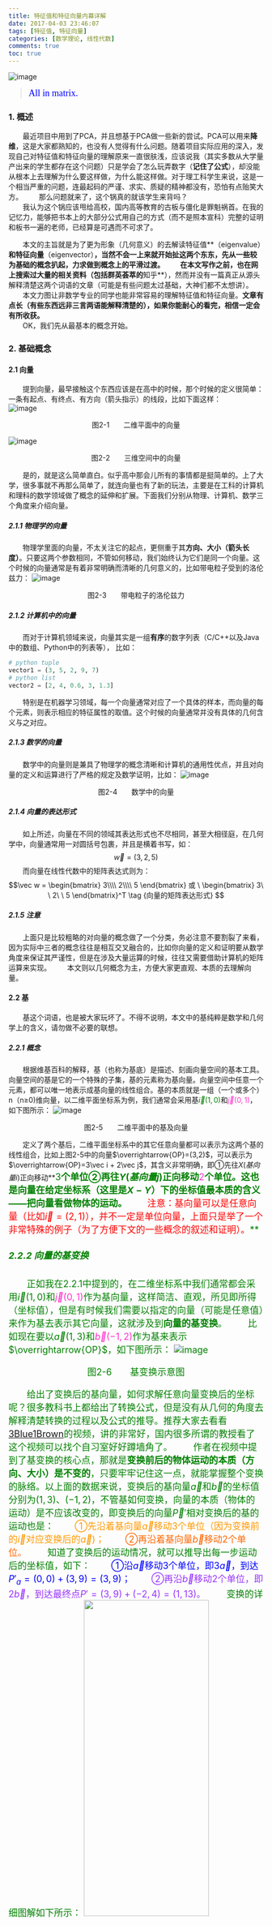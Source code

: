 ```yaml
---
title: 特征值和特征向量内幕详解
date: 2017-04-03 23:46:07
tags: [特征值, 特征向量]
categories: [数学理论, 线性代数]
comments: true 
toc: true
---
```



![image](特征值和特征向量内幕详解/首图.jpg)
><font color=#0000FF face="微软雅黑" size=4>All in matrix.</font>

### 1. 概述
&emsp;&emsp;最近项目中用到了PCA，并且想基于PCA做一些新的尝试。PCA可以用来**降维**，这是大家都熟知的，也没有人觉得有什么问题。随着项目实际应用的深入，发现自己对特征值和特征向量的理解原来一直很肤浅，应该说我（其实多数从大学量产出来的学生都存在这个问题）只是学会了怎么玩弄数字（**记住了公式**），却没能从根本上去理解为什么要这样做，为什么能这样做。对于理工科学生来说，这是一个相当严重的问题，连最起码的严谨、求实、质疑的精神都没有，恐怕有点贻笑大方。 
&emsp;&emsp;那么问题就来了，这个锅真的就该学生来背吗？    
&emsp;&emsp;我认为这个锅应该甩给高校，国内高等教育的古板与僵化是罪魁祸首。在我的记忆力，能够把书本上的大部分公式用自己的方式（而不是照本宣科）完整的证明和板书一遍的老师，已经算是可遇而不可求了。
<!-- more -->
&emsp;&emsp;本文的主旨就是为了更为形象（几何意义）的去解读特征值**（eigenvalue）**和特征向量**（eigenvector）**，当然不会一上来就开始扯这两个东东，先从一些较为基础的概念扒起，力求做到概念上的平滑过渡。 
&emsp;&emsp;在本文写作之前，也在网上搜索过大量的相关资料（包括群英荟萃的**知乎**），然而并没有一篇真正从源头解释清楚这两个词语的文章（可能是有些问题太过基础，大神们都不太想讲）。    
&emsp;&emsp;本文力图让非数学专业的同学也能非常容易的理解特征值和特征向量。**文章有点长（有些东西远非三言两语能解释清楚的），如果你能耐心的看完，相信一定会有所收获。**    
&emsp;&emsp;OK，我们先从最基本的概念开始。

### 2. 基础概念
#### 2.1 向量
&emsp;&emsp;提到向量，最早接触这个东西应该是在高中的时候，那个时候的定义很简单：一条有起点、有终点、有方向（箭头指示）的线段，比如下面这样：  
![image](特征值和特征向量内幕详解/二维平面中的向量.png "图形旋转示意图")
<div align='center'>图2-1　　二维平面中的向量</div>

![image](特征值和特征向量内幕详解/三维空间中的向量.png "图形旋转示意图")
<div align='center'>图2-2　　三维空间中的向量</div>  

&emsp;&emsp;是的，就是这么简单直白。似乎高中那会儿所有的事情都是挺简单的。上了大学，很多事就不再那么简单了，就连向量也有了新的玩法，主要是在工科的计算机和理科的数学领域做了概念的延伸和扩展。下面我们分别从物理、计算机、数学三个角度来介绍向量。
##### 2.1.1 物理学的向量
&emsp;&emsp;物理学里面的向量，不太关注它的起点，更侧重于其**方向、大小（箭头长度）**。只要这两个参数相同，不管如何移动，我们始终认为它们是同一个向量。这个时候的向量通常是有着非常明确而清晰的几何意义的，比如带电粒子受到的洛伦兹力：
![image](特征值和特征向量内幕详解/带电粒子的洛伦兹力.jpg)
<div align='center'>图2-3　　带电粒子的洛伦兹力</div>  

##### 2.1.2 计算机中的向量
&emsp;&emsp;而对于计算机领域来说，向量其实是一组**有序**的数字列表（C/C++以及Java中的数组、Python中的列表等）， 比如：
```python
# python tuple
vector1 = (3, 5, 2, 9, 7)
# python list
vector2 = [2, 4, 0.6, 3, 1.3]
```
&emsp;&emsp;特别是在机器学习领域，每一个向量通常对应了一个具体的样本，而向量的每个元素，则表示相应的特征属性的取值。这个时候的向量通常并没有具体的几何含义与之对应。

##### 2.1.3 数学的向量
&emsp;&emsp;数学中的向量则是兼具了物理学的概念清晰和计算机的通用性优点，并且对向量的定义和运算进行了严格的规定及数学证明，比如：
![image](特征值和特征向量内幕详解/数学中的向量.png)
<div align='center'>图2-4　　数学中的向量</div>  

##### 2.1.4 向量的表达形式
&emsp;&emsp;如上所述，向量在不同的领域其表达形式也不尽相同，甚至大相径庭，在几何学中，向量通常用一对圆括号包裹，并且是横着书写，如：
$$
\vec w = (3, 2, 5)
\tag {向量的几何表达形式}
$$
&emsp;&emsp;而向量在线性代数中的矩阵表达式则为：
$$\vec w = 
\begin{bmatrix}
3\\\\
2\\\\
5
\end{bmatrix} 或 \ 
\begin{bmatrix}
3\ \ 2\ \ 5
\end{bmatrix}^T
\tag {向量的矩阵表达形式}
$$
##### 2.1.5 注意
&emsp;&emsp;上面只是比较粗略的对向量的概念做了一个分类，务必注意不要割裂了来看，因为实际中三者的概念往往是相互交叉融合的，比如你向量的定义和证明要从数学角度来保证其严谨性，但是在涉及大量运算的时候，往往又需要借助计算机的矩阵运算来实现。
&emsp;&emsp;本文则以几何概念为主，方便大家更直观、本质的去理解向量。
#### 2.2 基
&emsp;&emsp;基这个词语，也是被大家玩坏了。不得不说明，本文中的基纯粹是数学和几何学上的含义，请勿做不必要的联想。
##### 2.2.1 概念
&emsp;&emsp;根据维基百科的解释，基（也称为基底）是描述、刻画向量空间的基本工具。向量空间的基是它的一个特殊的子集，基的元素称为基向量。向量空间中任意一个元素，都可以唯一地表示成基向量的线性组合。基的本质就是一组（一个或多个）n（n≥0)维向量，以二维平面坐标系为例，我们通常会采用基<font color='green'>$\vec i(1, 0)$</font>和<font color=#FF33CC>$\vec j(0, 1)$</font>，如下图所示：
![image](特征值和特征向量内幕详解/二维平面中的基及向量.png)
<div align='center'>图2-5　　二维平面中的基及向量</div> 

&emsp;&emsp;定义了两个基后，二维平面坐标系中的其它任意向量都可以表示为这两个基的线性组合，比如上图2-5中的向量$\overrightarrow{OP}=(3,2)$，可以表示为$\overrightarrow{OP}=3\vec i + 2\vec j$，其含义非常明确，即①先往$X(基向量i)$正向移动**<font color='green' size=4>3<font>**个单位②再往$Y(基向量j)$正向移动**<font color=#FF33CC size=4>2</font>**个单位。这也是向量在给定坐标系（这里是$X-Y$）下的坐标值最本质的含义——把向量看做物体的运动。
&emsp;&emsp;**<font color='red' >注意：基向量可以是任意向量（比如$\vec i=(2,1)$），并不一定是单位向量，上面只是举了一个非常特殊的例子（为了方便下文的一些概念的叙述和证明）。</font>**

##### 2.2.2 <a name="vector_transform"></a>向量的基变换
&emsp;&emsp;正如我在2.2.1中提到的，在二维坐标系中我们通常都会采用<font color='green'>$\vec i(1, 0)$</font>和<font color=#FF33CC>$\vec j(0, 1)$</font>作为基向量，这样简洁、直观，所见即所得（坐标值），但是有时候我们需要以指定的向量（可能是任意值）来作为基去表示其它向量，这就涉及到**向量的基变换**。
&emsp;&emsp;比如现在要以<font color='green'>$\vec a(1, 3)$</font>和<font color=#FF33CC>$\vec b(-1, 2)$</font>作为基来表示$\overrightarrow{OP}$，如下图所示：
![image](特征值和特征向量内幕详解/基变换示意图.png)
<div align='center'>图2-6　　基变换示意图</div> 

&emsp;&emsp;给出了变换后的基向量，如何求解任意向量变换后的坐标呢？很多教科书上都给出了转换公式，但是没有从几何的角度去解释清楚转换的过程以及公式的推导。推荐大家去看看[3Blue1Brown](https://www.youtube.com/playlist?list=PLZHQObOWTQDPD3MizzM2xVFitgF8hE_ab)的视频，讲的非常好，国内很多所谓的教授看了这个视频可以找个自习室好好蹲墙角了。
&emsp;&emsp;作者在视频中提到了基变换的核心点，那就是**变换前后的物体运动的本质（方向、大小）是不变的**，只要牢牢记住这一点，就能掌握整个变换的脉络。以上面的数据来说，变换后的基向量$\vec a$和$\vec b$的坐标值分别为$(1,3)、(-1,2)$，不管基如何变换，向量的本质（物体的运动）是不应该改变的，即变换后的向量$\vec P'$相对变换后的基的运动也是：
&emsp;&emsp;<font color=#FF9900>①先沿着基向量$\vec a$移动3个单位（因为变换前的$\vec i$对应变换后的$\vec a$)；</font>
&emsp;&emsp;<font color=#FF6600>②再沿着基向量$\vec b$移动2个单位。</font>
&emsp;&emsp;知道了变换后的运动情况，就可以推导出每一步运动后的坐标值，如下：
&emsp;&emsp;<font color=#0000FF>①沿$\vec a$移动3个单位，即$3\vec a$，到达$P'_a=(0,0) + (3,9)=(3,9)$；</font>
&emsp;&emsp;<font color=#9933FF>②再沿$\vec b$移动2个单位，即$2\vec b$，到达最终点$P'=(3,9) + (-2,4)=(1,13)$。</font>
&emsp;&emsp;变换的详细图解如下所示：
<img src="特征值和特征向量内幕详解/变换后的向量OP'.png" width="70%" height="40%" />
<div align='center'>图2-7　　变换后的向量OP'</div> 

&emsp;&emsp;图中蓝色箭头即为基变换后的向量$OP'$，根据图中的距离标注数据可以看出我们推导出的变换后的坐标值和实测值**（使用AutoCAD2010版自动标注）**完全吻合！
&emsp;&emsp;其实上述变换还可以分作**四步**来看待，即把沿$\vec a$和$\vec b$方向的移动分别拆分成沿X轴和Y轴的移动：
&emsp;&emsp;①沿X轴正方向移动3（3·$a_x$）个单位长度，到达点(3,0)；
&emsp;&emsp;②沿Y轴正方向移动9（3·$a_y$）个单位长度，到达点(3,9)（到这一步相当于完成了沿$\vec a$方向移动3个单位长度）；
&emsp;&emsp;③沿X轴负方向移动2（2·$b_x$）个单位长度，到达点(1,9)；
&emsp;&emsp;④沿Y（2·$b_y$）轴正方向移动4个单位长度，到达终点(1,13)（到这一步相当于完成了沿$\vec b$方向移动2个单位长度）；
##### 2.2.3 向量基变换的矩阵式
&emsp;&emsp;2.2.2中虽然推到出了任意向量在基变换后的坐标表达式，但是显然还没有跟线性代数（矩阵、矩阵运算）衔接起来，在坐标表达式的两步计算中，我们也只看到一堆数字在进行运算，并不能清晰的反映出基向量是如何参与变换的（虽然为了大家更容易理解我已经加了不少说明文字），而矩阵可以很好地解决这些问题。
&emsp;&emsp;对于变换后的基的矩阵表达式，因为每一个基向量都是二维（分别对应X、Y坐标值）的，所以该矩阵有两行(m=2)，又由于有两个基向量（即$\vec a$和$\vec b$），所以矩阵有两列(n=2)，则变换后基的矩阵表达式为：
<font color="blue">
$$
\vec w = 
\begin{bmatrix}
a\ \ b
\end{bmatrix} = 
\begin{bmatrix}
1\ \ -1\\\\
3\ \ \ \ \ \ 2
\end{bmatrix}
\tag{2-1}
$$
</font>
&emsp;&emsp;需要变换的向量$\overrightarrow{OP}$的矩阵表达式则为：
<font color=#9933CC>
$$
\overrightarrow{OP} = 
\begin{bmatrix}
3\\\\
2
\end{bmatrix}
\tag{2-2}
$$
</font>
&emsp;&emsp;基变换后的向量$\overrightarrow{OP'}$的矩阵表达式则为：
<font color="red">
$$
\begin{split}
\overrightarrow{OP'} = 
3·\vec a + 2·\vec b &= 
3·\begin{bmatrix}
1\\\\
3
\end{bmatrix} +  2·
\begin{bmatrix}
-1\\\\
2
\end{bmatrix} \\\\
&= 
\begin{bmatrix}
1\ \ -1\\\\
3\ \ \ \ \ \ 2
\end{bmatrix} \cdot
\begin{bmatrix}
3\\\\
2
\end{bmatrix} = 
\begin{bmatrix}
1\\\\
13
\end{bmatrix} = 
\vec w \cdot
\overrightarrow{OP} \\\\
\end{split}
\tag{2-3}
$$
</font>

&emsp;&emsp;由此我们可以得出一个重要结论：<font color="red">**进行基变换后的向量等于变换后要使用的基向量矩阵左乘要变换的向量。换个角度来讲，对一个向量左乘一个矩阵，在某些情况下也可以理解为是在进行基变换（但并非所有左乘都是基变换）。
&emsp;&emsp;这里有非常重要的一点需要强调，要注意将数学运算和几何含义对应起来的充分和必要性。比如，基变换对应的数学运算一定是左乘一个矩阵，但左乘一个矩阵的几何意义却并非一定是基变换。这个道理跟“唐僧骑的一定是白马，但骑白马的却并不一定是唐僧”是一样的，后面的很多概念也与此类似。**</font>
&emsp;&emsp;<font color="blue">也就是说，原来以$(\vec i, \ \vec j)$为基，且坐标值为$(3,2)$的点，在新基$(\vec a, \ \vec b)$下的坐标为$(1, 13)$。</font>
&emsp;&emsp;更一般的，假设变换后的基、要变换的向量分别为：
$$
\vec w =
\begin{bmatrix}
 \vec {i'}\ \ \vec {j'}
\end{bmatrix} = 
\begin{bmatrix}
i'_1\ \ i'_2\\\\
j'_1\ \ j'_2
\end{bmatrix}
\ \ ，\ \ 
\overrightarrow{OP} = 
\begin{bmatrix}
 x_0\\\\
y_0
\end{bmatrix}
$$
&emsp;&emsp;则基变换后的向量为：
$$
\overrightarrow{OP'} =
\begin{bmatrix}
i'_1\ \ i'_2\\\\
j'_1\ \ j'_2
\end{bmatrix} \cdot
\begin{bmatrix}
 x_0\\\\
y_0
\end{bmatrix}
$$
##### 2.2.4 基变换
&emsp;&emsp;在[上小节](#vector_transform)中我们讲了对任意向量进行基变换的几何意义及口算方法，那么基之间相互切换的时候如何计算呢（即基变换）？我们仍以上小节提到的两组基为例，分别记两组基$(\vec i, \vec j)、(\vec a, \vec b)$为新基和旧基，并用$\vec B\_{old}、\vec B\_{new}$来加以区分，即有：
$$
\vec B\_{old} = 
\begin{bmatrix}
\vec i\ \ \vec j
\end{bmatrix} = 
\begin{bmatrix}
1\ \ \ \ \ 0 \\\\
0\ \ \ \ \ \ 1
\end{bmatrix} \\\\
\vec B\_{new} = 
\begin{bmatrix}
\vec a\ \ \vec b
\end{bmatrix} = 
\begin{bmatrix}
1\ \ -1\\\\
3\ \ \ \ \ \ 2
\end{bmatrix}
\tag{2-4}
$$
&emsp;&emsp;<font color="red">注意：这里的**基变换**是强调两组基之间的相互转化，而不是上小节中的任意一个向量从一组基切换到另一组基后的新向量。</font>
&emsp;&emsp;我们的目标是$\vec B\_{old} \to \vec B\_{new}$以及$\vec B\_{new} \to \vec B\_{old}$，因为两组基都是一个$2\*2$的矩阵，所以它们之间要相互转换，需要左乘或右乘一个$2\*2$的矩阵，所乘的这个矩阵有个专用名词叫做**过渡矩阵**，非常形象，从一组基过渡到另一组基，你就得借助这个矩阵。那么究竟该如何求出这个过渡矩阵呢？
&emsp;&emsp;要求得这个答案并且从几何的角度去揭开这个神秘术语的面纱，我们还需要一些基础知识，因此我们暂且先跳过这一个坑，等讲完2.3节的线性变换后再回来填坑。

#### 2.3 线性变换
&emsp;&emsp;线性变换在（或线性映射），**有的书籍把这两个词语作为同义词使用，而有些书籍则不然。**这里我们采纳[wikipedia](https://en.wikipedia.org/wiki/Linear_map)词条，其数学定义为：
$$
\begin{split}
f(\vec u + \vec v) &= f(\vec u) + f(\vec v) \\\\
f(c\vec u) &=c f(\vec u)
\end{split}
\tag{2 - 5}
$$
&emsp;&emsp;式中$\vec u、\vec v$分别属于$\vec V、\vec W$两个向量空间。<font color="red">特别的，当$\vec V = \vec W$即两者为同一个向量空间时，我们称之为**`Linear Operator或者Endomorphism（保留wikipedia上的原话，不做翻译）`**。</font>上式也可以整合到一个式子里面，如下所示：
$$
f(m\vec u +n \vec v) = mf(\vec u) + nf(\vec v)
\tag{2 - 6}
$$
&emsp;&emsp;它的数学含义是：其运算由两种基本操作即**向量加法和标量乘法**所组成，并且其数学定义保证了这两种运算的封闭性。
&emsp;&emsp;然而，我不是数学专业的学生，也没有成为高斯、欧几里得这类神人的追求（智商），对这些一套一套的咬文爵字的东西不感兴趣，只喜欢直观的，简单的。对于众多像我这样的同学来说，你只需要记住下面的几点就可以了，以二维平面向量空间为例（**敲黑板！！！**）：
- 线性变换前后，坐标系**原点保持不动**；
- 线性变换前后，坐标系中任意一条直线必须**保持其直线特性，不能弯曲**；
- 线性变换前后，坐标系中任意两条平行的直线，必须**保持其平行特性**。

&emsp;&emsp;这就是线性变换最简洁、明了的几何特性。当然，上面三条也可以简化为[3Blue1Brown](https://www.youtube.com/watch?v=kYB8IZa5AuE)所总结成的一条：**变换前后，坐标系中的网格线两两保持等距且平行**。

##### 2.3.1 线性变换类型
&emsp;&emsp;线性变换按照其对原图形所产生的影响，分为：**旋转、缩放、投影、镜像、剪切、复合**。而按照变换前后图形是否可完全恢复，又分为：**可逆变换、不可逆变换。**下面我们会对这些变换逐一进行介绍。
&emsp;&emsp;要特别注意的一点是，有一种变换看起来像极了线性变换，但并不满足线性变换的条件，那就是**平移**，参见上面的线性变换几何特性的第一条。

##### 2.3.2 <a name="transform_scale"></a>缩放
&emsp;&emsp;缩放应该是线性变换里面最简单、最容易理解的。**缩放（这里指的是各方向缩放引子均相同的均匀缩放）仅仅改变了图形的尺寸大小，但是并没有改变图形的内部结构关系，也没有改变图形与坐标轴的夹角！**线性变换中的缩放的图示如下：
<div  style="text-align:center;"><img src="特征值和特征向量内幕详解/线性变换之缩放.png" width="380" height="320">图2-8    线性变换之缩放示意图</img></div>
&emsp;&emsp;由图我们有：
$$
\begin{cases}
\frac{m}{p} = \frac{||\vec P\_{new}||}{||\vec P\_{old}||} \\\\
\frac{n}{q} = \frac{||\vec P\_{new}||}{||\vec P\_{old}||}
\end{cases}
\tag{2 - 7}
$$
&emsp;&emsp;记$\frac {||\vec P\_{new}|| } {||\vec P\_{old}||} = k$，称为缩放系数，于是我们有：
$$
\begin{cases}
m = k \cdot p + 0 \cdot q \\\\
n = 0 \cdot p + k \cdot q
\end{cases}
\tag{2 - 8}
$$
&emsp;&emsp;写成矩阵表达式为：
$$
\begin{bmatrix}
m\ \\\\
n
\end{bmatrix} = 
\begin{bmatrix}
k & 0\\\\
0 & k
\end{bmatrix}
\begin{bmatrix}
p \\\\
q
\end{bmatrix}
\tag{2 - 9}
$$
&emsp;&emsp;也即缩放前后旧向量和新向量的关系为：
$$
\begin{cases}
\vec P\_{old} =
\begin{bmatrix}
\frac{1}{k} & 0\\\\
0 & \frac{1}{k}
\end{bmatrix}
\vec P\_{new}  = A \cdot \vec P\_{new}\\\\
\vec P\_{new} =
\begin{bmatrix}
k & 0 \\\\
0 & k
\end{bmatrix} 
\vec P\_{old}  = A^{-1} \cdot \vec P\_{old}
\end{cases}
\tag{2 - 10}
$$
&emsp;&emsp;由上可知，对一个向量左乘一个**主对角线上元素相同的对角矩阵**，其几何意义就是缩放。我们称这个为缩放矩阵。记住**缩放矩阵的特性**：
- 主对角元素相等（同值、同号）；
- 非主对角线上元素均为0（对角矩阵）。

&emsp;&emsp;怎么样，够简单吧，那是不是该介绍下一个线性变换了？先别着急往下走，这里面要讨论的东西还多呢。对于非主对角线上的元素为0这一点，我们是从数学公式推导出来的，那么单就这一特性，代表的几何含义又是什么？三维及更高为空间的缩放矩阵又是什么样的？
&emsp;&emsp;先来看第一点，要揭开这个谜团其实也很简单。回顾下我们[2.2.2](#vector_transform)小节中讲的向量的基变换，我们把缩放也看做是对已知向量的基变换，变换后的新基为$\vec e\_1 = [k, 0]^T、\vec e\_2 = [0, k]^T$，变换后的新基与原来的旧基$\vec i = [1, 0]^T、\vec j = [0, 1]^T$方向重合，唯一的差异仅仅只是**尺度**上有所放大/缩小，比例为$k$，而基变换的本质又是沿着基向量方向的运动，<font color="red">因此当我们用新基去度量旧基中的图形时，运动的方向并没有改变，而只是运动的距离有所变化。</font>
&emsp;&emsp;而如果非主对角线上的元素不为0，新基相对于旧基不仅有尺寸上的改变，还有方向（相对于坐标轴的夹角）的改变，用这样的新基去表示一个向量时其对应的运动方向、尺寸均已改变，其最终的变换效果也就不是单纯的缩放了。
&emsp;&emsp;再来看第二点，有了上面说的这些内容，这个问题也很容易解答。我们仍然把缩放变换视作向量的基变换，要保持向量变换前后只有尺度上的改变，那么变换后的新基的基向量应该与原来的基向量方向一致。了解了这一点，对于n维坐标系，其缩放矩阵我们也能随手写下来，如下所示：
$$
A = 
\underbrace{
n \begin{cases}
\begin{bmatrix}
k & 0 & 0 & \cdots & 0 \\\\
0 & k & 0 & \cdots & 0 \\\\
\vdots & \ddots & \ddots & \ddots & \vdots \\\\
0 & 0 & 0 & \cdots & k
\end{bmatrix}
\end{cases}} \_{n}
\tag{2 - 11}
$$
##### 2.3.3 旋转
&emsp;&emsp;我们仍先以二维向量为例，旋转前的向量为$\vec P\_{old} = (p, q)$（图中的点P），旋转后的向量$\vec P\_{new} = (m, n)$（图中的点P'）。由下图可知，旋转最直观的几何概念就是，只改变了向量（图形）与坐标轴的夹角，而没有改变它的形状。旋转前后向量的情况如下图所示：
<div  style="text-align:center;"><img src="特征值和特征向量内幕详解/线性变换之旋转.png" width="380" height="320">图2-9 线性变换之旋转示意图</img></div>
&emsp;&emsp;由图可知，新向量相对于原向量顺时针旋转了$\alpha^°，\alpha \neq 0$，旋转后的新向量与**X**轴的夹角为$\beta^°$，由图可得到下列方程组：
$$
\begin{split}
\begin{cases}
||\vec P\_{old}|| \cdot cos(\alpha + \beta) = p \\\\
||\vec P\_{old}|| \cdot sin(\alpha + \beta) = q \\\\
||\vec P\_{new}|| \cdot cos(\beta) = m \\\\
||\vec P\_{new}|| \cdot sin(\beta) = n \\\\
||\vec P\_{old}|| = ||\vec P\_{new}||
\end{cases}
\end{split}
\tag{2 - 12}
$$
&emsp;&emsp;为方便讨论，我们记$||\vec P\_{old}|| = ||\vec P\_{new}|| = R$，它表示向量的长度值（二范数），则将上述方程组展开有：
$$
\begin{cases}
R \cdot cos(\alpha)cos(\beta) - R \cdot sin(\alpha)sin(\beta) = p \\\\
R \cdot sin(\alpha)cos(\beta) + R \cdot cos(\alpha)sin(\beta) = q \\\\
R \cdot cos(\beta) = m \\\\
R \cdot sin(\beta) = n \\\\
\end{cases}
\tag{2 - 13}
$$
&emsp;&emsp;将上式(2 - 13)的最后两个式子分别代入第一、第二个式子有：
$$
\begin{cases}
p = m \cdot cos(\alpha) - n \cdot sin(\alpha) \\\\
q = m \cdot sin(\alpha) + n \cdot cos(\alpha)\\\\
\end{cases}
\tag{2 - 14}
$$
&emsp;&emsp;上式(2 - 14)即为旋转后原向量坐标值关于新向量的坐标值的表达式，写成矩阵的形式如下：
$$
\begin{bmatrix}
p\ \\\\
q
\end{bmatrix} = 
\begin{bmatrix}
cos(\alpha)\ \ \ \ \ -sin(\alpha) \\\\
sin(\alpha)\ \ \ \ \ \ cos(\alpha)
\end{bmatrix}
\begin{bmatrix}
m \\\\
n
\end{bmatrix}
\tag{2 - 15}
$$
&emsp;&emsp;也即旋转后旧向量和新向量的关系为：
$$
\begin{cases}
\vec P\_{old} =
\begin{bmatrix}
cos(\alpha)\ \ \ \ \ -sin(\alpha) \\\\
sin(\alpha)\ \ \ \ \ \ cos(\alpha)
\end{bmatrix}
\vec P\_{new}  = A \cdot \vec P\_{new}\\\\
\vec P\_{new} =
\begin{bmatrix}
cos(\alpha)\ \ \ \ \ \ sin(\alpha) \\\\
-sin(\alpha)\ \ \ \ \ cos(\alpha)
\end{bmatrix} 
\vec P\_{old}  = A^{-1} \cdot \vec P\_{old}
\end{cases}
\tag{2 - 16}
$$
&emsp;&emsp;<font color="red">由上式可知，对一个向量左乘一个**关于角度的三角函数矩阵**，其几何意义就是**旋转**。我们称这个矩阵为**旋转矩阵**。</font>当然，大多数时候旋转矩阵并不会以三角函数的形式表达，而是一个普通的实数矩阵。因此我们要记住二维平面上的**旋转矩阵的特征**：
- 对角线上元素相同，均为旋转角度的**余弦值**；
- 处于对称位置的非对角线元素互为相反数，其值为旋转角度的**正弦值**；
- 非对角线元素符号的正负与选取的方向有关（[左右手坐标系](https://en.wikipedia.org/wiki/Right-hand_rule)）。

&emsp;&emsp;记住上述三个特性后，给定旋转角度我们就能随手写出二维平面内的旋转矩阵，这样有利于我们马上要讲的高维空间的旋转矩阵的求解。
<div align="center"><font color="blue">以下部分需要自行脑补的知识点较多，建议作为选读内容。</font>
***
&emsp;&emsp;对于三维空间中的的旋转问题，其旋转矩阵的求解更复杂一些，不过在几何意义上并没有太大的本质区别。
&emsp;&emsp;对于三维空间$XYZ$来说，任意一次旋转，我们都可以拆分为在平面$XOY（Yaw角）、XOZ（Pitch角）、YOZ（Roll角）$的旋转的合成（本来复合变换这部分是在本节最后讲的，但这里为了求解高维空间的旋转矩阵，不得不提前讲一些。），并记这三个旋转的角度值为$\alpha、\beta、\gamma$，有了我们刚才讲的旋转矩阵的特性，随手就能写出这三个平面内的旋转矩阵（均为顺时针旋转）来，如下所示：
$$
\begin{cases}
R\_{XOY} = 
\begin{bmatrix}
cos(\alpha) & -sin(\alpha) &\boxed{\color{blue}0}\\\\
sin(\alpha) & cos(\alpha) &\boxed{\color{blue}0} \\\\
\boxed{\color{blue}0} &\boxed{\color{blue}0} &\boxed{\color{red}1}
\end{bmatrix} 
\stackrel{define}{\longrightarrow} Yaw角（绕Z轴）
\\\\
\\\\
R\_{XOZ} = 
\begin{bmatrix}
cos(\beta) &\boxed{\color{blue}0} &sin(\beta) \\\\
\boxed{\color{blue}0} &\boxed{\color{red}1} &\boxed{\color{blue}0} \\\\
-sin(\beta) &\boxed{\color{blue}0} &cos(\beta)
\end{bmatrix}
\stackrel{define}{\longrightarrow} Pitch角（绕Y轴）
\\\\
\\\\
R\_{YOZ} = 
\begin{bmatrix}
\boxed{\color{red}1} & \boxed{\color{blue}0} & \boxed{\color{blue}0} \\\\
\boxed{\color{blue}0} & cos(\gamma) & -sin(\gamma) \\\\
\boxed{\color{blue}0} & sin(\gamma) & cos(\gamma)
\end{bmatrix}
\stackrel{define}{\longrightarrow} Roll角（绕X轴）
\end{cases}
\tag{2 - 17}
$$
&emsp;&emsp;注意：[wiki](https://en.wikipedia.org/wiki/Rotation_matrix#Ambiguities)词条的三维空间中，右手坐标系以绕Z、X轴的旋转均以逆时针为正，为保持与wiki的一致性，这里我们不再使用上面二维平面中的顺时针旋转为正（左手坐标系）。因此式（2-17）中的第一、三个矩阵中的正弦值符号会有所不同。
&emsp;&emsp;只要记住了前面讲的旋转矩阵的特性，这三个矩阵很轻松的就能写出来，只是有两个地方容易弄错。第一个是矩阵中带框的绿色数字部分，第二个是矩阵中带框的蓝色数字部分。以$R\_{XOY}$来说，因为是在平面**XOY**内进行的旋转，所以旋转前后其**Z**坐标值不会发生变化。因此矩阵中**对角线上**该坐标轴位置处的系数应该为**1（而不是0）**，而**非对角线**凡是与不变的坐标轴有关的位置处的系数应该为**0（而不是1）**，至于原因，我们已经在[2.3.2](#transform_scale)小节中讲了。
&emsp;&emsp;有了这三个旋转矩阵，我们就可以进行复合（合成）了。这里需要特别注意的是，三个旋转矩阵的复合顺序是有讲究的，因为这三个旋转矩阵都不是对称阵，因此最后的运算结果与矩阵相乘的顺序严格相关。对这一现象的解释就是，我们仍然把每一次旋转当做向量的基变换，每一次基变换都是基于前一次操作后的新基的，而每一次旋转后，基向量的坐标值、方向已经发生了改变（而不再是原本的$[\vec i, \vec j]^T$）。
&emsp;&emsp;**按照Z-Y-X（<font color="red">这里我们采用Z-Y-X旋转顺序的[Tait-Bryan角](https://en.wikipedia.org/wiki/Euler_angles)</font>）**的旋转顺序，我们的旋转矩阵作用的先后顺序及作用结果如下：
$$
\begin{split}
\vec P\_{new} &= \underbrace{ R\_{XOY}
\underbrace{ (R\_{XOZ}
\underbrace{ (R\_{YOZ} \vec P\_{old}) } \_{绕X轴旋转}
} \_{绕Y轴旋转}) } \_{绕Z轴旋转} \\\\
&= (R\_{XOY} R\_{XOZ} R\_{YOZ})  \vec P\_{old} \\\\
&=
\begin{bmatrix}
cos(\alpha) cos(\beta) & - sin(\alpha) cos(\gamma) +  cos(\alpha) sin(\beta) sin(\gamma) &  sin(\alpha) sin(\gamma) + cos(\alpha) sin(\beta) cos(\gamma) \\\\
sin(\alpha) cos(\beta) & cos(\alpha) cos(\beta)  +  sin(\alpha)sin(\beta) sin(\gamma) &  -cos(\alpha)sin(\gamma) + sin(\alpha) sin(\beta) cos(\gamma) \\\\
-sin(\beta) & cos(\beta)sin(\gamma) &  cos(\beta) cos(\gamma) \\\\
\end{bmatrix} 
\vec P\_{old}
\end{split}
\tag{2 - 18}
$$

&emsp;&emsp;<font color="red">**注意：不同的旋转顺序所计算出来的最终旋转矩阵会完全不同，这里仅做演示用，并非唯一结果。**</font>
&emsp;&emsp;至于四维及以上空间，去讨论其几何意义已经是不可能也不具备实际价值的了（反正我是想象不出四维空间长什么样）。其旋转矩阵资料参见[Givens rotation](https://zh.wikipedia.org/wiki/%E5%90%89%E6%96%87%E6%96%AF%E6%97%8B%E8%BD%AC)。本部分选读内容由于涉及的知识点太多，这里就不深入去探讨了，写这部分的目的也仅仅是为了方便理解我们后面要讲的内容，感兴趣的请自行查阅相关资料。
&emsp;&emsp;附上本小节所参考的一些网络资料如下：
- 1. [旋转矩阵与四元数](http://insaneguy.me/2015/03/25/rotation_matrix_and_quaternions/);
- 2. [Yaw, pitch, and roll rotations](http://planning.cs.uiuc.edu/node102.html);
- 3. [Three-dimensional rotation operator](https://en.wikipedia.org/wiki/Three-dimensional_rotation_operator);
- 4. [Rotation matrix](https://en.wikipedia.org/wiki/Rotation_matrix);
- 5. [3D图形:矩阵与线性变换](https://www.jianshu.com/p/6c2c0542071d);

***
&emsp;&emsp;作为线性变换的基本操作之一，掌握旋转矩阵的特性将有助于我们去理解更复杂的内容。
### 3. 后记
#### 3.1 结语
&emsp;&emsp;本系列才开了个头就写结语似乎有点怪怪的，但我觉得有必要这样。看到各位的留言，实在惭愧。因为平时工作较忙，博客这边就有点力不从心，不过请各位放心，我一定把本系列写好、写完。你们的批评和支持将是我最诚挚的动力！
#### 3.1 修改记录
&emsp;&emsp;1. <font color="red">**2018-03-04** </font>修改2.2.2节的标题**“基变换”**为**“向量的基变换”**，原标题可能会误导读者，**线性代数**中的**`基变换`**更侧重于两组不同的基之间如何进行转换，涉及到**`过渡矩阵`**，而我在这节中讲的则更侧重于给定坐标系中任意向量在新、旧基之间转换时如何计算。
&emsp;&emsp;2. <font color="red">**2018-03-04**</font> 修改2.2.3节的标题**“基变换的矩阵式”**为**“向量基变换的矩阵式”**，原因同上。